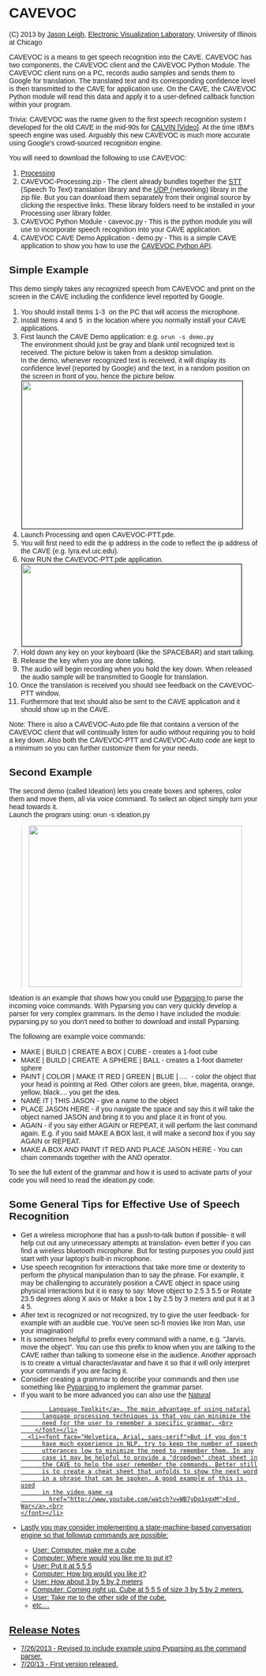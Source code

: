 <h1><font face="Helvetica, Arial, sans-serif">CAVEVOC</font></h1>
<font face="Helvetica, Arial, sans-serif"> (C) 2013 by <a
    href="http://jasonleigh.me">Jason Leigh</a>, <a
    href="http://www.evl.uic.edu">Electronic Visualization
    Laboratory</a>, University of Illinois at Chicago<br>
</font>
<p><font face="Helvetica, Arial, sans-serif">CAVEVOC is a means to
    get speech recognition into the CAVE. CAVEVOC has two
    components, the CAVEVOC client and the CAVEVOC Python Module.
    The CAVEVOC client runs on a PC, records audio samples and sends
    them to Google for translation. The translated text and its
    corresponding confidence level is then transmitted to the CAVE
    for application use. On the CAVE, the CAVEVOC Python module will
    read this data and apply it to a user-defined callback function
    within your program.<br>
  </font></p>
<p><font face="Helvetica, Arial, sans-serif">Trivia: CAVEVOC was the
    name given to the first speech recognition system I developed
    for the old CAVE in the mid-90s for <a
      href="http://dl.acm.org/citation.cfm?id=618360">CALVIN </a><a
      href="http://youtu.be/ZYY8JdFgCAc">[Video]</a>. At the time
    IBM's speech engine was used. Arguably this new CAVEVOC is much
    more accurate using Google's crowd-sourced recognition engine.<br>
  </font></p>
<p><font face="Helvetica, Arial, sans-serif">You will need to
    download the following to use CAVEVOC:<br>
  </font></p>
<ol>
  <li><font face="Helvetica, Arial, sans-serif"><a
        href="http://processing.org">Processing<br>
      </a></font></li>
  <li><font face="Helvetica, Arial, sans-serif">
        CAVEVOC-Processing.zip - The client already bundles together the <a
        href="http://stt.getflourish.com/">STT </a>(Speech To Text)
      translation library and the <a
        href="http://ubaa.net/shared/processing/udp/">UDP </a>(networking)
      library in the zip file. But you can download them separately
      from their original source by clicking the respective links.
      These library folders need to be installed in your Processing
      user library folder.<br>
    </font></li>
  <li><font face="Helvetica, Arial, sans-serif">CAVEVOC Python
      Module - cavevoc.py - This is the python module you will use
      to incorporate speech recognition into your CAVE application.<br>
    </font></li>
  <li><font face="Helvetica, Arial, sans-serif">CAVEVOC CAVE Demo
      Application - demo.py - This is a simple CAVE application to
      show you how to use the <a href="http://febret.github.io/omegalib/cavevoc/html/namespacecavevoc.html">CAVEVOC
        Python API</a>.<br>
    </font></li>
</ol>
    <h2><font face="Helvetica, Arial, sans-serif">Simple Example</font></h2>
    <p><font face="Helvetica, Arial, sans-serif">This demo simply takes
        any recognized speech from CAVEVOC and print on the screen in
        the CAVE including the confidence level reported by Google.</font><br>
    </p>
<ol>
  <li><font face="Helvetica, Arial, sans-serif">You should install
      Items 1-3&nbsp; on the PC that will access the microphone.</font></li>
  <li><font face="Helvetica, Arial, sans-serif">Install Items 4 and
      5&nbsp; in the location where you normally install your CAVE
      applications.</font></li>
  <li><font face="Helvetica, Arial, sans-serif">First launch the
      CAVE Demo application: e.g. <code>orun -s demo.py</code><br>
      The environment should just be gray and blank until recognized
      text is received. The picture below is taken from a desktop
      simulation.<br>
      In the demo, whenever recognized text is received, it will
      display its confidence level (reported by Google) and the
      text, in a random position on the screen in front of you,
      hence the picture below.<br>
      <img alt="" src="http://febret.github.io/omegalib/cavevoc/cavevoc-cave.png" border="1" height="299"
        hspace="1" vspace="1" width="447"><br>
    </font></li>
  <li><font face="Helvetica, Arial, sans-serif">Launch Processing
      and open CAVEVOC-PTT.pde.</font></li>
  <li><font face="Helvetica, Arial, sans-serif">You will first need
      to edit the ip address in the code to reflect the ip address
      of the CAVE (e.g. lyra.evl.uic.edu).</font></li>
  <li><font face="Helvetica, Arial, sans-serif">Now RUN the
      CAVEVOC-PTT.pde application.<br>
      <img alt="" src="http://febret.github.io/omegalib/cavevoc/cavevoc-processing.png" border="1"
        height="166" hspace="1" vspace="1" width="445"><br>
    </font></li>
  <li><font face="Helvetica, Arial, sans-serif">Hold down any key on
      your keyboard (like the SPACEBAR) and start talking.</font></li>
  <li><font face="Helvetica, Arial, sans-serif">Release the key when
      you are done talking.</font></li>
  <li><font face="Helvetica, Arial, sans-serif">The audio will begin
      recording when you hold the key down. When released the audio
      sample will be transmitted to Google for translation.</font></li>
  <li><font face="Helvetica, Arial, sans-serif">Once the translation
      is received you should see feedback on the CAVEVOC-PTT window.</font></li>
  <li><font face="Helvetica, Arial, sans-serif">Furthermore that
      text should also be sent to the CAVE application and it should
      show up in the CAVE.</font></li>
</ol>
<p><font face="Helvetica, Arial, sans-serif">Note: There is also a
    CAVEVOC-Auto.pde file that contains a version of the CAVEVOC
    client that will continually listen for audio without requiring
    you to hold a key down. Also both the CAVEVOC-PTT and
    CAVEVOC-Auto code are kept to a minimum so you can further
    customize them for your needs.<br>
  </font></p>
    <h2><font face="Helvetica, Arial, sans-serif">Second Example<br>
      </font></h2>
    <p><font face="Helvetica, Arial, sans-serif"><font face="Helvetica,
          Arial, sans-serif">The second demo (called Ideation) lets you
          create boxes and spheres, color them and move them, all via
          voice command. To select an object simply turn your head
          towards it.<br>
        </font>Launch the program using: orun -s ideation.py<br>
      </font></p>
    <blockquote><img alt="" src="ideation.png" height="327" width="432"></blockquote>
    <p><font face="Helvetica, Arial, sans-serif">Ideation is an example
        that shows how you could use <a
          href="http://pyparsing.wikispaces.com/">Pyparsing </a>to
        parse the incoming voice commands. With Pyparsing you can very
        quickly develop a parser for very complex grammars. In the demo
        I have included the module: pyparsing.py so you don't need to
        bother to download and install Pyparsing.</font></p>
    <p><font face="Helvetica, Arial, sans-serif">The following are
        example voice commands:<br>
      </font></p>
    <ul>
      <li><font face="Helvetica, Arial, sans-serif">MAKE | BUILD |
          CREATE A BOX | CUBE - creates a 1-foot cube</font></li>
      <li><font face="Helvetica, Arial, sans-serif">MAKE | BUILD |
          CREATE&nbsp; A SPHERE | BALL - creates a 1-foot diameter
          sphere</font></li>
      <li><font face="Helvetica, Arial, sans-serif">PAINT | COLOR | MAKE
          IT RED | GREEN | BLUE | ....&nbsp; - color the object that
          your head is pointing at Red. Other colors are green, blue,
          magenta, orange, yellow, black.... you get the idea.</font></li>
      <li><font face="Helvetica, Arial, sans-serif">NAME IT | THIS JASON
          - give a name to the object</font></li>
      <li><font face="Helvetica, Arial, sans-serif">PLACE JASON HERE -
          if you navigate the space and say this it will take the object
          named JASON and bring it to you and place it in front of you.</font></li>
      <li><font face="Helvetica, Arial, sans-serif">AGAIN - if you say
          either AGAIN or REPEAT, it will perform the last command
          again. E.g. if you said MAKE A BOX last, it will make a second
          box if you say AGAIN or REPEAT.</font></li>
      <li><font face="Helvetica, Arial, sans-serif">MAKE A BOX AND PAINT
          IT RED AND PLACE JASON HERE - You can chain commands together
          with the AND operator.</font></li>
    </ul>
    <p><font face="Helvetica, Arial, sans-serif">To see the full extent
        of the grammar and how it is used to activate parts of your code
        you will need to read the ideation.py code.<br>
      </font></p>
<h2><font face="Helvetica, Arial, sans-serif">Some General Tips for
    Effective Use of Speech Recognition<br>
  </font></h2>
<ul>
  <li><font face="Helvetica, Arial, sans-serif">Get a wireless
      microphone that has a push-to-talk button if possible- it will
      help cut out any unnecessary attempts at translation- even
      better if you can find a wireless bluetooth microphone. But
      for testing purposes you could just start with your laptop's
      built-in microphone.</font></li>
  <li><font face="Helvetica, Arial, sans-serif">Use speech
      recognition for interactions that take more time or dexterity
      to perform the physical manipulation than to say the phrase.
      For example, it may be challenging to accurately position a
      CAVE object in space using physical interactions but it is
      easy to say: Move object to 2.5 3 5.5 or Rotate 23.5 degrees
      along X axis or Make a box 1 by 2.5 by 3 meters and put it at
      3 4 5.<br>
    </font></li>
  <li><font face="Helvetica, Arial, sans-serif">After text is
      recognized or not recognized, try to give the user feedback-
      for example with an audible cue. You've seen sci-fi movies
      like Iron Man, use your imagination!</font></li>
  <li><font face="Helvetica, Arial, sans-serif">It is sometimes
      helpful to prefix every command with a name, e.g. "Jarvis,
      move the object". You can use this prefix to know when you are
      talking to the CAVE rather than talking to someone else in the
      audience. Another approach is to create a virtual
      character/avatar and have it so that it will only interpret
      your commands if you are facing it.<br>
      <li><font face="Helvetica, Arial, sans-serif">Consider creating a
          grammar to describe your commands and then use something like
          <a href="http://pyparsing.wikispaces.com/">Pyparsing </a>to
          implement the grammar parser. <br>
        </font></li>
      <li><font face="Helvetica, Arial, sans-serif">If you want to be
          more advanced you can also use the <a href="http://nltk.org/">Natural

            Language Toolkit</a>. The main advantage of using natural
          language processing techniques is that you can minimize the
          need for the user to remember a specific grammar. <br>
        </font></li>
      <li><font face="Helvetica, Arial, sans-serif">But if you don't
          have much experience in NLP, try to keep the number of speech
          utterances low to minimize the need to remember them. In any
          case it may be helpful to provide a "dropdown" cheat sheet in
          the CAVE to help the user remember the commands. Better still
          is to create a cheat sheet that unfolds to show the next word
          in a phrase that can be spoken. A good example of this is used
          in the video game <a
            href="http://www.youtube.com/watch?v=WB7yDq1xgxM">End War</a>.<br>
    </font></li>
  <li><font face="Helvetica, Arial, sans-serif">Lastly you may
      consider implementing a state-machine-based conversation
      engine so that followup commands are possible:</font></li>
  <ul>
    <li><font face="Helvetica, Arial, sans-serif">User: Computer,
        make me a cube</font></li>
    <li><font face="Helvetica, Arial, sans-serif">Computer: Where
        would you like me to put it?</font></li>
    <li><font face="Helvetica, Arial, sans-serif">User: Put it at 5
        5 5</font></li>
    <li><font face="Helvetica, Arial, sans-serif">Computer: How big
        would you like it?</font></li>
    <li><font face="Helvetica, Arial, sans-serif">User: How about 3
        by 5 by 2 meters</font></li>
    <li><font face="Helvetica, Arial, sans-serif">Computer: Coming
        right up. Cube at 5 5 5 of size 3 by 5 by 2 meters.</font></li>
    <li><font face="Helvetica, Arial, sans-serif">User: Take me to
        the other side of the cube.</font></li>
    <li><font face="Helvetica, Arial, sans-serif">etc....<br>
      </font></li>
  </ul>
</ul>
<h2><font face="Helvetica, Arial, sans-serif">Release Notes</font></h2>
<ul>
      <li><font face="Helvetica, Arial, sans-serif">7/26/2013 - Revised
          to include example using Pyparsing as the command parser.</font></li>
  <li><font face="Helvetica, Arial, sans-serif">7/20/13 - First
      version released.</font></li>
</ul>
<p><br>
</p>
